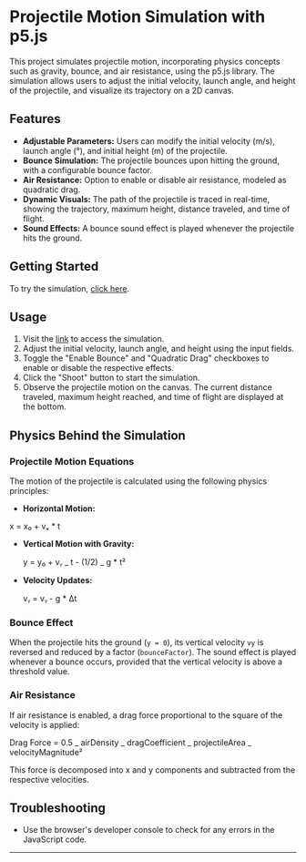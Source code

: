# Projectile Motion Simulation with p5.js

This project simulates projectile motion, incorporating physics concepts such as gravity, bounce, and air resistance, using the p5.js library. The simulation allows users to adjust the initial velocity, launch angle, and height of the projectile, and visualize its trajectory on a 2D canvas.

## Features

- **Adjustable Parameters:** Users can modify the initial velocity (m/s), launch angle (°), and initial height (m) of the projectile.
- **Bounce Simulation:** The projectile bounces upon hitting the ground, with a configurable bounce factor.
- **Air Resistance:** Option to enable or disable air resistance, modeled as quadratic drag.
- **Dynamic Visuals:** The path of the projectile is traced in real-time, showing the trajectory, maximum height, distance traveled, and time of flight.
- **Sound Effects:** A bounce sound effect is played whenever the projectile hits the ground.

## Getting Started

To try the simulation, [click here](https://stieilijh.github.io/Projectile-Motion-Simulator/).

## Usage

1. Visit the [link](https://stieilijh.github.io/Projectile-Motion-Simulator/) to access the simulation.
2. Adjust the initial velocity, launch angle, and height using the input fields.
3. Toggle the "Enable Bounce" and "Quadratic Drag" checkboxes to enable or disable the respective effects.
4. Click the "Shoot" button to start the simulation.
5. Observe the projectile motion on the canvas. The current distance traveled, maximum height reached, and time of flight are displayed at the bottom.

## Physics Behind the Simulation

### Projectile Motion Equations

The motion of the projectile is calculated using the following physics principles:

- **Horizontal Motion:**

x = x₀ + vₓ \* t

- **Vertical Motion with Gravity:**

  y = y₀ + vᵧ _ t - (1/2) _ g \* t²

- **Velocity Updates:**

  vᵧ = vᵧ - g \* Δt

### Bounce Effect

When the projectile hits the ground (`y = 0`), its vertical velocity `vy` is reversed and reduced by a factor (`bounceFactor`). The sound effect is played whenever a bounce occurs, provided that the vertical velocity is above a threshold value.

### Air Resistance

If air resistance is enabled, a drag force proportional to the square of the velocity is applied:

Drag Force = 0.5 _ airDensity _ dragCoefficient _ projectileArea _ velocityMagnitude²

This force is decomposed into x and y components and subtracted from the respective velocities.

## Troubleshooting

- Use the browser's developer console to check for any errors in the JavaScript code.

---
